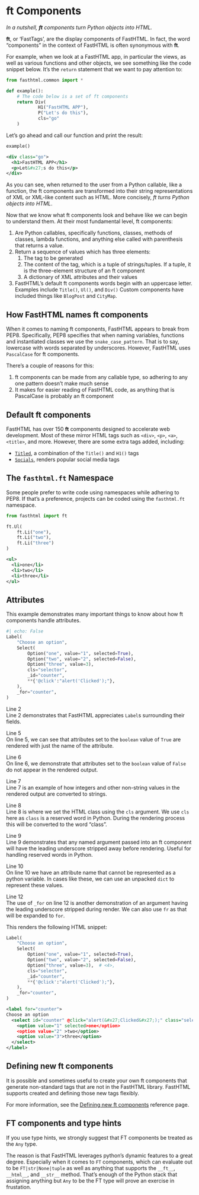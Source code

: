 # **ft** Components


<!-- WARNING: THIS FILE WAS AUTOGENERATED! DO NOT EDIT! -->

*In a nutshell, **ft** components turn Python objects into HTML.*

**ft**, or ‘FastTags’, are the display components of FastHTML. In fact,
the word “components” in the context of FastHTML is often synonymous
with **ft**.

For example, when we look at a FastHTML app, in particular the views, as
well as various functions and other objects, we see something like the
code snippet below. It’s the `return` statement that we want to pay
attention to:

``` python
from fasthtml.common import *

def example():
    # The code below is a set of ft components
    return Div(
            H1("FastHTML APP"),
            P("Let's do this"),
            cls="go"
    )
```

Let’s go ahead and call our function and print the result:

``` python
example()
```

``` xml
<div class="go">
  <h1>FastHTML APP</h1>
  <p>Let&#x27;s do this</p>
</div>
```

As you can see, when returned to the user from a Python callable, like a
function, the ft components are transformed into their string
representations of XML or XML-like content such as HTML. More concisely,
*ft turns Python objects into HTML*.

Now that we know what ft components look and behave like we can begin to
understand them. At their most fundamental level, ft components:

1.  Are Python callables, specifically functions, classes, methods of
    classes, lambda functions, and anything else called with parenthesis
    that returns a value.
2.  Return a sequence of values which has three elements:
    1.  The tag to be generated
    2.  The content of the tag, which is a tuple of strings/tuples. If a
        tuple, it is the three-element structure of an ft component
    3.  A dictionary of XML attributes and their values
3.  FastHTML’s default ft components words begin with an uppercase
    letter. Examples include `Title()`, `Ul()`, and `Div()` Custom
    components have included things like `BlogPost` and `CityMap`.

## How FastHTML names ft components

When it comes to naming ft components, FastHTML appears to break from
PEP8. Specifically, PEP8 specifies that when naming variables, functions
and instantiated classes we use the `snake_case_pattern`. That is to
say, lowercase with words separated by underscores. However, FastHTML
uses `PascalCase` for ft components.

There’s a couple of reasons for this:

1.  ft components can be made from any callable type, so adhering to any
    one pattern doesn’t make much sense
2.  It makes for easier reading of FastHTML code, as anything that is
    PascalCase is probably an ft component

## Default **ft** components

FastHTML has over 150 **ft** components designed to accelerate web
development. Most of these mirror HTML tags such as `<div>`, `<p>`,
`<a>`, `<title>`, and more. However, there are some extra tags added,
including:

- [`Titled`](https://AnswerDotAI.github.io/fasthtml/api/xtend.html#titled),
  a combination of the `Title()` and `H1()` tags
- [`Socials`](https://AnswerDotAI.github.io/fasthtml/api/xtend.html#socials),
  renders popular social media tags

## The `fasthtml.ft` Namespace

Some people prefer to write code using namespaces while adhering to
PEP8. If that’s a preference, projects can be coded using the
`fasthtml.ft` namespace.

``` python
from fasthtml import ft

ft.Ul(
    ft.Li("one"),
    ft.Li("two"),
    ft.Li("three")
)
```

``` xml
<ul>
  <li>one</li>
  <li>two</li>
  <li>three</li>
</ul>
```

## Attributes

This example demonstrates many important things to know about how ft
components handle attributes.

``` python
#| echo: False
Label(
    "Choose an option", 
    Select(
        Option("one", value="1", selected=True),
        Option("two", value="2", selected=False),
        Option("three", value=3),
        cls="selector",
        _id="counter",
        **{'@click':"alert('Clicked');"},
    ),
    _for="counter",
)
```

Line 2  
Line 2 demonstrates that FastHTML appreciates `Label`s surrounding their
fields.

Line 5  
On line 5, we can see that attributes set to the `boolean` value of
`True` are rendered with just the name of the attribute.

Line 6  
On line 6, we demonstrate that attributes set to the `boolean` value of
`False` do not appear in the rendered output.

Line 7  
Line 7 is an example of how integers and other non-string values in the
rendered output are converted to strings.

Line 8  
Line 8 is where we set the HTML class using the `cls` argument. We use
`cls` here as `class` is a reserved word in Python. During the rendering
process this will be converted to the word “class”.

Line 9  
Line 9 demonstrates that any named argument passed into an ft component
will have the leading underscore stripped away before rendering. Useful
for handling reserved words in Python.

Line 10  
On line 10 we have an attribute name that cannot be represented as a
python variable. In cases like these, we can use an unpacked `dict` to
represent these values.

Line 12  
The use of `_for` on line 12 is another demonstration of an argument
having the leading underscore stripped during render. We can also use
`fr` as that will be expanded to `for`.

This renders the following HTML snippet:

``` python
Label(
    "Choose an option", 
    Select(
        Option("one", value="1", selected=True),
        Option("two", value="2", selected=False),
        Option("three", value=3),  # <4>,
        cls="selector",
        _id="counter",
        **{'@click':"alert('Clicked');"},
    ),
    _for="counter",
)
```

``` xml
<label for="counter">
Choose an option
  <select id="counter" @click="alert(&#x27;Clicked&#x27;);" class="selector" name="counter">
    <option value="1" selected>one</option>
    <option value="2" >two</option>
    <option value="3">three</option>
  </select>
</label>
```

## Defining new ft components

It is possible and sometimes useful to create your own ft components
that generate non-standard tags that are not in the FastHTML library.
FastHTML supports created and defining those new tags flexibly.

For more information, see the [Defining new ft
components](../ref/defining_xt_component) reference page.

## FT components and type hints

If you use type hints, we strongly suggest that FT components be treated
as the `Any` type.

The reason is that FastHTML leverages python’s dynamic features to a
great degree. Especially when it comes to `FT` components, which can
evaluate out to be `FT|str|None|tuple` as well as anything that supports
the `__ft__`, `__html__`, and `__str__` method. That’s enough of the
Python stack that assigning anything but `Any` to be the FT type will
prove an exercise in frustation.
